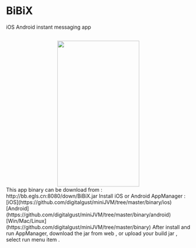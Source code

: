 # BiBiX
iOS Android instant messaging app


## 

  <div align=center><img width="224" height="398" src="https://github.com/digitalgust/miniJVM/blob/master/screenshot/demo.gif?raw=true"/></div>
   This app binary can be download from : http://bb.egls.cn:8080/down/BiBiX.jar    
   Install iOS or Android AppManager :    
   [iOS](https://github.com/digitalgust/miniJVM/tree/master/binary/ios)   
   [Android](https://github.com/digitalgust/miniJVM/tree/master/binary/android)   
   [Win/Mac/Linux](https://github.com/digitalgust/miniJVM/tree/master/binary)   
   After install and run AppManager,  download the jar from web , or upload your build jar , select run menu item .    

